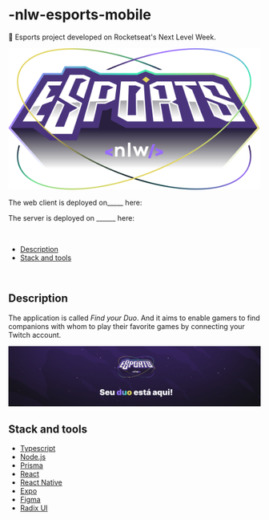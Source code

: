 # -nlw-esports-mobile
:rocket: Esports project developed on Rocketseat's Next Level Week.

<p align="center">
<img src="https://raw.githubusercontent.com/LohanMarano/nlw-esports-web/12f4c4fa559e6d81c955866bda7c98f877c17515/src/assets/logo-nlw-esports.svg" alt="Next Level Week Esports Logo"/></p>

The web client is deployed on_____ here:



The server is deployed on ______ here: 



<br>

  - [Description](#description)
  - [Stack and tools](#stack-and-tools)
 
<br>

## Description

The application is called *Find your Duo*.
And it aims to enable gamers to find companions with whom to play their favorite games by connecting your Twitch account.

<p align="center">
<img src="https://github.com/LohanMarano/nlw-esports-web/blob/main/public/BANNER%20NLW.png?raw=true" alt="Next Level Week Esports Logo"/></p>

## Stack and tools

* [Typescript](https://www.typescriptlang.org/)
* [Node.js](https://nodejs.org/en/)
* [Prisma](https://www.prisma.io/)
* [React](https://reactjs.org/)
* [React Native](https://reactnative.dev/)
* [Expo](https://expo.dev/)
* [Figma](https://www.figma.com/)
* [Radix UI](https://www.radix-ui.com/)
